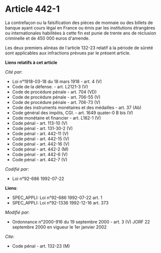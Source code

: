 # Article 442-1

La contrefaçon ou la falsification des pièces de monnaie ou des billets de banque ayant cours légal en France ou émis par les
institutions étrangères ou internationales habilitées à cette fin est punie de trente ans de réclusion criminelle et de 450
000 euros d'amende.

Les deux premiers alinéas de l'article 132-23 relatif à la période de sûreté sont applicables aux infractions prévues par le
présent article.

**Liens relatifs à cet article**

_Cité par_:

  - Loi n°1918-03-18 du 18 mars 1918 - art. 4 (V)
  - Code de la défense. - art. L2121-3 (V)
  - Code de procédure pénale - art. 704 (VD)
  - Code de procédure pénale - art. 706-55 (V)
  - Code de procédure pénale - art. 706-73 (V)
  - Code des instruments monétaires et des médailles - art. 37 (Ab)
  - Code général des impôts, CGI. - art. 1649 quater-0 B bis (V)
  - Code monétaire et financier - art. L162-1 (V)
  - Code pénal - art. 113-10 (V)
  - Code pénal - art. 131-30-2 (V)
  - Code pénal - art. 442-11 (V)
  - Code pénal - art. 442-15 (V)
  - Code pénal - art. 442-16 (V)
  - Code pénal - art. 442-2 (M)
  - Code pénal - art. 442-6 (V)
  - Code pénal - art. 442-7 (V)

_Codifié par_:

  - Loi n°92-686 1992-07-22

**Liens**:

  - SPEC_APPLI: Loi n°92-686 1992-07-22 art. 1
  - SPEC_APPLI: Loi n°92-1336 1992-12-16 art. 373

_Modifié par_:

  - Ordonnance n°2000-916 du 19 septembre 2000 - art. 3 (V) JORF 22 septembre 2000 en vigueur le 1er janvier 2002

_Cite_:

  - Code pénal - art. 132-23 (M)
